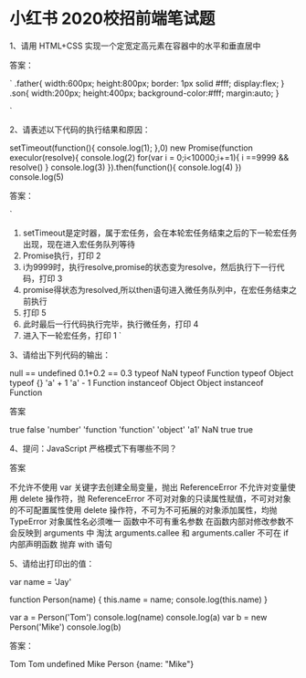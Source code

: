 # 小红书 2020校招前端笔试题

1、请用 HTML+CSS 实现一个定宽定高元素在容器中的水平和垂直居中

答案：

 `
 .father{
     width:600px;
     height:800px;
     border: 1px solid #fff;
     display:flex;
 }
 .son{
     width:200px;
     height:400px;
     background-color:#fff;
     margin:auto;
 }

 `

2、请表述以下代码的执行结果和原因：

setTimeout(function(){
console.log(1);
},0)
new Promise(function execulor(resolve){
    console.log(2)
for(var i = 0;i<10000;i+=1){
i ==9999 && resolve()
}
console.log(3)
}).then(function(){
console.log(4)
})
console.log(5)

答案：

 `
 1. setTimeout是定时器，属于宏任务，会在本轮宏任务结束之后的下一轮宏任务出现，现在进入宏任务队列等待
 2. Promise执行，打印 2
 3. i为9999时，执行resolve,promise的状态变为resolve，然后执行下一行代码，打印 3
 4. promise得状态为resolved,所以then语句进入微任务队列中，在宏任务结束之前执行
 5. 打印 5
 6. 此时最后一行代码执行完毕，执行微任务，打印 4
 7. 进入下一轮宏任务，打印 1
 `

3、请给出下列代码的输出：

null == undefined
0.1+0.2 == 0.3
typeof NaN
typeof Function
typeof Object
typeof {}
'a' + 1
'a' - 1
Function instanceof Object
Object instanceof Function

答案

 true
 false
 'number'
 'function
 'function'
 'object'
 'a1'
 NaN
 true
 true

4、提问：JavaScript 严格模式下有哪些不同？

答案

 不允许不使用 var 关键字去创建全局变量，抛出 ReferenceError
 不允许对变量使用 delete 操作符，抛 ReferenceError
 不可对对象的只读属性赋值，不可对对象的不可配置属性使用 delete 操作符，不可为不可拓展的对象添加属性，均抛 TypeError
 对象属性名必须唯一
 函数中不可有重名参数
 在函数内部对修改参数不会反映到 arguments 中
 淘汰 arguments.callee 和 arguments.caller
 不可在 if 内部声明函数
 抛弃 with 语句

5、请给出打印出的值：

var name = 'Jay'

function Person(name) {
	this.name = name;
	console.log(this.name)
}

var a = Person('Tom')
console.log(name)
console.log(a)
var b = new Person('Mike')
console.log(b)

答案：

 Tom
 Tom
 undefined
 Mike
 Person {name: "Mike"}

